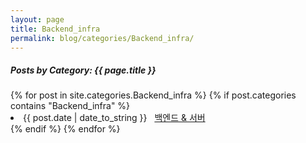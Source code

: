 ```yaml
---
layout: page
title: Backend_infra
permalink: blog/categories/Backend_infra/
---
```


<h5>Posts by Category: {{ page.title }}</h5>

<div class="card">
  {% for post in site.categories.Backend_infra %}
    {% if post.categories contains "Backend_infra" %}
      <li class="category-posts">
        <span>{{ post.date | date_to_string }}</span>
        &nbsp;
        <a href="{{ post.url }}">백엔드 & 서버</a>
      </li>
    {% endif %}
  {% endfor %}
</div>
